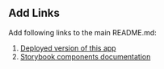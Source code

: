 ## Add Links

Add following links to the main README.md:
1. [Deployed version of this app](https://<project-id>.firebaseapp.com)
2. [Storybook components documentation](https://<project-id>.firebaseapp.com/storybook)

